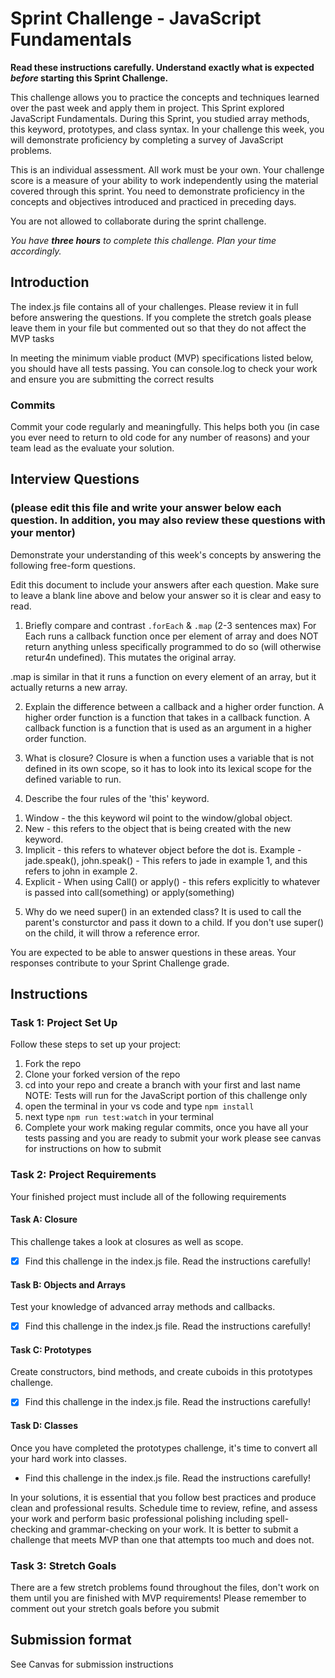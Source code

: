 # Sprint Challenge - JavaScript Fundamentals

**Read these instructions carefully. Understand exactly what is expected _before_ starting this Sprint Challenge.**

This challenge allows you to practice the concepts and techniques learned over the past week and apply them in project. This Sprint explored JavaScript Fundamentals. During this Sprint, you studied array methods, this keyword, prototypes, and class syntax. In your challenge this week, you will demonstrate proficiency by completing a survey of JavaScript problems.

This is an individual assessment. All work must be your own. Your challenge score is a measure of your ability to work independently using the material covered through this sprint. You need to demonstrate proficiency in the concepts and objectives introduced and practiced in preceding days.

You are not allowed to collaborate during the sprint challenge.

_You have **three hours** to complete this challenge. Plan your time accordingly._

## Introduction

The index.js file contains all of your challenges. Please review it in full before answering the questions. If you complete the stretch goals please leave them in your file but commented out so that they do not affect the MVP tasks

In meeting the minimum viable product (MVP) specifications listed below, you should have all tests passing. You can console.log to check your work and ensure you are submitting the correct results

### Commits

Commit your code regularly and meaningfully. This helps both you (in case you ever need to return to old code for any number of reasons) and your team lead as the evaluate your solution.

## Interview Questions

### (please edit this file and write your answer below each question. In addition, you may also review these questions with your mentor)

Demonstrate your understanding of this week's concepts by answering the following free-form questions.

Edit this document to include your answers after each question. Make sure to leave a blank line above and below your answer so it is clear and easy to read.

1. Briefly compare and contrast `.forEach` & `.map` (2-3 sentences max)
   For Each runs a callback function once per element of array and does NOT return anything unless specifically programmed to do so (will otherwise retur4n undefined). This mutates the original array.

.map is similar in that it runs a function on every element of an array, but it actually returns a new array.

2. Explain the difference between a callback and a higher order function.
   A higher order function is a function that takes in a callback function.
   A callback function is a function that is used as an argument in a higher order function.

3. What is closure?
   Closure is when a function uses a variable that is not defined in its own scope, so it has to look into its lexical scope for the defined variable to run.

4. Describe the four rules of the 'this' keyword.

1) Window - the this keyword wil point to the window/global object.
2) New - this refers to the object that is being created with the new keyword.
3) Implicit - this refers to whatever object before the dot is. Example - jade.speak(), john.speak() - This refers to jade in example 1, and this refers to john in example 2.
4) Explicit - When using Call() or apply() - this refers explicitly to whatever is passed into call(something) or apply(something)

5. Why do we need super() in an extended class?
   It is used to call the parent's consturctor and pass it down to a child. If you don't use super() on the child, it will throw a reference error.

You are expected to be able to answer questions in these areas. Your responses contribute to your Sprint Challenge grade.

## Instructions

### Task 1: Project Set Up

Follow these steps to set up your project:

1. Fork the repo
2. Clone your forked version of the repo
3. cd into your repo and create a branch with your first and last name
   NOTE: Tests will run for the JavaScript portion of this challenge only
4. open the terminal in your vs code and type `npm install`
5. next type `npm run test:watch` in your terminal
6. Complete your work making regular commits, once you have all your tests passing and you are ready to submit your work please see canvas for instructions on how to submit

### Task 2: Project Requirements

Your finished project must include all of the following requirements

#### Task A: Closure

This challenge takes a look at closures as well as scope.

- [x] Find this challenge in the index.js file. Read the instructions carefully!

#### Task B: Objects and Arrays

Test your knowledge of advanced array methods and callbacks.

- [x] Find this challenge in the index.js file. Read the instructions carefully!

#### Task C: Prototypes

Create constructors, bind methods, and create cuboids in this prototypes challenge.

- [x] Find this challenge in the index.js file. Read the instructions carefully!

#### Task D: Classes

Once you have completed the prototypes challenge, it's time to convert all your hard work into classes.

- Find this challenge in the index.js file. Read the instructions carefully!

In your solutions, it is essential that you follow best practices and produce clean and professional results. Schedule time to review, refine, and assess your work and perform basic professional polishing including spell-checking and grammar-checking on your work. It is better to submit a challenge that meets MVP than one that attempts too much and does not.

### Task 3: Stretch Goals

There are a few stretch problems found throughout the files, don't work on them until you are finished with MVP requirements! Please remember to comment out your stretch goals before you submit

## Submission format

See Canvas for submission instructions
